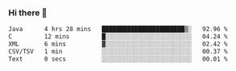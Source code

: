 ### Hi there 👋

<!--START_SECTION:waka-->

```txt
Java      4 hrs 28 mins   ███████████████████████▒░   92.96 %
C         12 mins         █░░░░░░░░░░░░░░░░░░░░░░░░   04.24 %
XML       6 mins          ▓░░░░░░░░░░░░░░░░░░░░░░░░   02.42 %
CSV/TSV   1 min           ░░░░░░░░░░░░░░░░░░░░░░░░░   00.37 %
Text      0 secs          ░░░░░░░░░░░░░░░░░░░░░░░░░   00.01 %
```

<!--END_SECTION:waka-->


<!--
**AnkelMauCastillo/AnkelMauCastillo** is a ✨ _special_ ✨ repository because its `README.md` (this file) appears on your GitHub profile.

Here are some ideas to get you started:

- 🔭 I’m currently working on ...
- 🌱 I’m currently learning ...
- 👯 I’m looking to collaborate on ...
- 🤔 I’m looking for help with ...
- 💬 Ask me about ...
- 📫 How to reach me: ...
- 😄 Pronouns: ...
- ⚡ Fun fact: ...
-->
